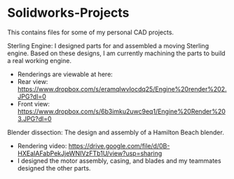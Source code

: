 # Solidworks-Projects
This contains files for some of my personal CAD projects. 

Sterling Engine: I designed parts for and assembled a moving Sterling engine. Based on these designs, I am currently machining the parts to build a real working engine. 
- Renderings are viewable at here:
- Rear view: https://www.dropbox.com/s/eramqlwvlocdq25/Engine%20render%202.JPG?dl=0
- Front view: https://www.dropbox.com/s/6b3imku2uwc9eq1/Engine%20Render%203.JPG?dl=0 


Blender dissection: The design and assembly of a Hamilton Beach blender.
- Rendering video: https://drive.google.com/file/d/0B-HXEaIAFabPekJjeWNIVzFTb1U/view?usp=sharing
- I designed the motor assembly, casing, and blades and my teammates designed the other parts.
  


